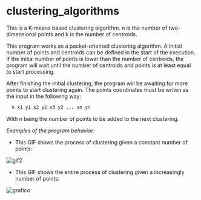 # clustering_algorithms
This is a K-means based clustering algorithm. n is the number of two-dimensional points and k is the number of centroids.

This program works as a packet-oriented clustering algorithm. A initial number of points and centroids can be defined in the start of the execution. If the initial number of points is lower than the number of centroids, the program will wait until the number of centroids and points is at least equal to start processing.

After finishing the initial clustering, the program will be awaiting for more points to start clustering again.
The points coordinates must be writen as the input in the following way:

```bash
  n x1 y1 x2 y2 x3 y3 ... xn yn
```

With n being the number of points to be added to the next clustering.

*Examples of the program behavior:*

- This GIF shows the process of clustering given a constant number of points: 

![gif2](https://user-images.githubusercontent.com/118558122/219137153-73b8f11d-c2aa-40ab-a2aa-b53f0864356b.gif)





- This GIF shows the entire process of clustering given a increasingly number of points:

![grafico](https://user-images.githubusercontent.com/118558122/219134302-e03d4c72-2a2d-4667-a496-fdc1c834d8d5.gif)


